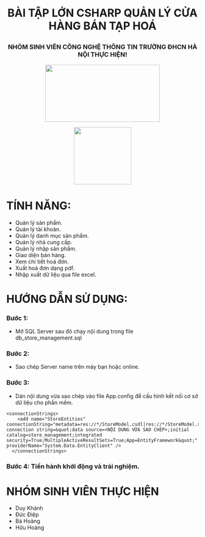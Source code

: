 # <p align="center">BÀI TẬP LỚN CSHARP QUẢN LÝ CỬA HÀNG BÁN TẠP HOÁ </p>
### <p align="center">NHÓM SINH VIÊN CÔNG NGHỆ THÔNG TIN TRƯỜNG ĐHCN HÀ NỘI THỰC HIỆN! </p>
<p align="center">
  <img width="300" height="150" src="https://thichchiase.com/wp-content/uploads/2020/04/fa9d4f7cf28b6f009570751504b5fbe1-1200x675.png">
</p>
<p align="center">
  <img width="150" height="150" src="https://img2.pngio.com/castsoftware-extend-entity-framework-png-260_260.png">
</p>

# TÍNH NĂNG:
- Quản lý sản phẩm.
- Quản lý tài khoản.
- Quản lý danh mục sản phẩm.
- Quản lý nhà cung cấp.
- Quản lý nhập sản phẩm.
- Giao diện bán hàng.
- Xem chi tiết hoá đơn.
- Xuất hoá đơn dạng pdf.
- Nhập xuất dữ liệu qua file excel.

# HƯỚNG DẪN SỬ DỤNG:
### Bước 1:
- Mở SQL Server sau đó chạy nội dung trong file db_store_management.sql
### Bước 2:
- Sao chép Server name trên máy bạn hoặc online.
### Bước 3:
- Dán nội dung vừa sao chép vào file App.config để cấu hình kết nối cơ sở dữ liệu cho phần mềm.
```
<connectionStrings>
    <add name="StoreEntities" connectionString="metadata=res://*/StoreModel.csdl|res://*/StoreModel.ssdl|res://*/StoreModel.msl;provider=System.Data.SqlClient;provider connection string=&quot;data source=<NỘI DUNG VỪA SAO CHÉP>;initial catalog=store_management;integrated security=True;MultipleActiveResultSets=True;App=EntityFramework&quot;" providerName="System.Data.EntityClient" />
  </connectionStrings>
```
### Bước 4: Tiến hành khởi động và trải nghiệm. 

# NHÓM SINH VIÊN THỰC HIỆN
- Duy Khánh
- Đức Điệp
- Bá Hoàng
- Hữu Hoàng
